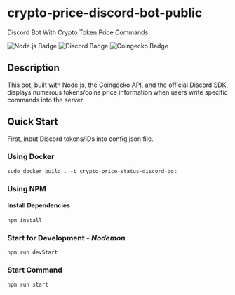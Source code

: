# crypto-price-discord-bot-public
Discord Bot With Crypto Token Price Commands

![Node.js Badge](https://img.shields.io/badge/JavaScript-Node.js-green) ![Discord Badge](https://img.shields.io/badge/Discord-green) ![Coingecko Badge](https://img.shields.io/badge/Coingecko-yellow)

## Description

This bot, built with Node.js, the Coingecko API, and the official Discord SDK, displays numerous tokens/coins price information when users write specific commands into the server.

## Quick Start

First, input Discord tokens/IDs into config.json file.

### Using Docker
```
sudo docker build . -t crypto-price-status-discord-bot
```

### Using NPM

#### Install Dependencies
```
npm install
```

### Start for Development - _Nodemon_
```
npm run devStart 
```

### Start Command
```
npm run start
```